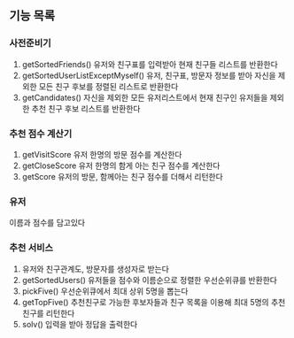 ## 기능 목록

### 사전준비기
1. getSortedFriends() 유저와 친구표를 입력받아 현재 친구들 리스트를 반환한다 
2. getSortedUserListExceptMyself() 유저, 친구표, 방문자 정보를 받아 자신을 제외한 모든 친구 후보를 정렬된 리스트로 반환한다
3. getCandidates() 자신을 제외한 모든 유저리스트에서 현재 친구인 유저들을 제외한 추천 친구 후보 리스트를 반환한다

### 추천 점수 계산기
1. getVisitScore 유저 한명의 방문 점수를 계산한다
2. getCloseScore 유저 한명의 함게 아는 친구 점수를 계산한다
3. getScore 유저의 방문, 함께아는 친구 점수를 더해서 리턴한다

### 유저
이름과 점수를 담고있다

### 추천 서비스
1. 유저와 친구관계도, 방문자를 생성자로 받는다
2. getSortedUsers() 유저들을 점수와 이름순으로 정렬한 우선순위큐를 반환한다
3. pickFive() 우선순위큐에서 최대 상위 5명을 뽑는다
4. getTopFive() 추천친구로 가능한 후보자들과 친구 목록을 이용해 최대 5명의 추천 친구를 리턴한다
5. solv() 입력을 받아 정답을 출력한다